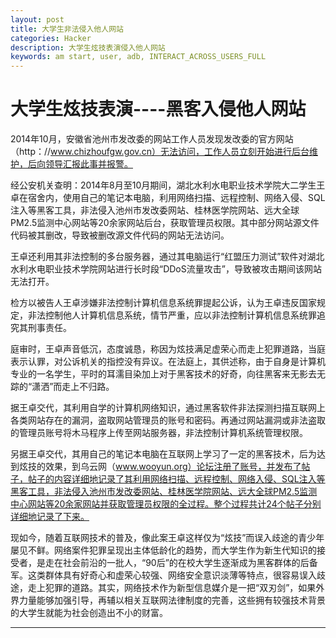```yaml
---
layout: post
title: 大学生非法侵入他人网站
categories: Hacker
description: 大学生炫技表演侵入他人网站
keywords: am start, user, adb, INTERACT_ACROSS_USERS_FULL
---
```


# 大学生炫技表演----黑客入侵他人网站

2014年10月，安徽省池州市发改委的网站工作人员发现发改委的官方网站（http：//www.chizhoufgw.gov.cn）无法访问，工作人员立刻开始进行后台维护，后向领导汇报此事并报警。

经公安机关查明：2014年8月至10月期间，湖北水利水电职业技术学院大二学生王卓在宿舍内，使用自己的笔记本电脑，利用网络扫描、远程控制、网络入侵、SQL注入等黑客工具，非法侵入池州市发改委网站、桂林医学院网站、远大全球PM2.5监测中心网站等20余家网站后台，获取管理员权限。其中部分网站源文件代码被其删改，导致被删改源文件代码的网站无法访问。

王卓还利用其非法控制的多台服务器，通过其电脑运行“红盟压力测试”软件对湖北水利水电职业技术学院网站进行长时段“DDoS流量攻击”，导致被攻击期间该网站无法打开。

检方以被告人王卓涉嫌非法控制计算机信息系统罪提起公诉，认为王卓违反国家规定，非法控制他人计算机信息系统，情节严重，应以非法控制计算机信息系统罪追究其刑事责任。

庭审时，王卓声音低沉，态度诚恳，称因为炫技满足虚荣心而走上犯罪道路，当庭表示认罪，对公诉机关的指控没有异议。在法庭上，其供述称，由于自身是计算机专业的一名学生，平时的耳濡目染加上对于黑客技术的好奇，向往黑客来无影去无踪的“潇洒”而走上不归路。

据王卓交代，其利用自学的计算机网络知识，通过黑客软件非法探测扫描互联网上各类网站存在的漏洞，盗取网站管理员的账号和密码。再通过网站漏洞或非法盗取的管理员账号将木马程序上传至网站服务器，非法控制计算机系统管理权限。

另据王卓交代，其用自己的笔记本电脑在互联网上学习了一定的黑客技术，后为达到炫技的效果，到乌云网（www.wooyun.org）论坛注册了账号，并发布了帖子，帖子的内容详细地记录了其利用网络扫描、远程控制、网络入侵、SQL注入等黑客工具，非法侵入池州市发改委网站、桂林医学院网站、远大全球PM2.5监测中心网站等20余家网站并获取管理员权限的全过程。整个过程共计24个帖子分别详细地记录了下来。

现如今，随着互联网技术的普及，像此案王卓这样仅为“炫技”而误入歧途的青少年屡见不鲜。网络案件犯罪呈现出主体低龄化的趋势，而大学生作为新生代知识的接受者，是走在社会前沿的一批人，“90后”的在校大学生逐渐成为黑客群体的后备军。这类群体具有好奇心和虚荣心较强、网络安全意识淡薄等特点，很容易误入歧途，走上犯罪的道路。其实，网络技术作为新型信息媒介是一把“双刃剑”，如果外界力量能够加强引导，再辅以相关互联网法律制度的完善，这些拥有较强技术背景的大学生就能为社会创造出不小的财富。

-------
